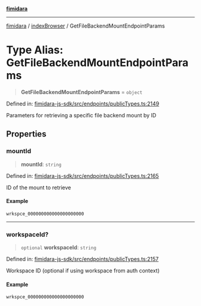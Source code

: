 [**fimidara**](../../README.md)

***

[fimidara](../../modules.md) / [indexBrowser](../README.md) / GetFileBackendMountEndpointParams

# Type Alias: GetFileBackendMountEndpointParams

> **GetFileBackendMountEndpointParams** = `object`

Defined in: [fimidara-js-sdk/src/endpoints/publicTypes.ts:2149](https://github.com/softkave/fimidara/blob/feac071900ab8644442d355e5cb5db9df2f34600/fimidara-js-sdk/src/endpoints/publicTypes.ts#L2149)

Parameters for retrieving a specific file backend mount by ID

## Properties

### mountId

> **mountId**: `string`

Defined in: [fimidara-js-sdk/src/endpoints/publicTypes.ts:2165](https://github.com/softkave/fimidara/blob/feac071900ab8644442d355e5cb5db9df2f34600/fimidara-js-sdk/src/endpoints/publicTypes.ts#L2165)

ID of the mount to retrieve

#### Example

```
wrkspce_000000000000000000000
```

***

### workspaceId?

> `optional` **workspaceId**: `string`

Defined in: [fimidara-js-sdk/src/endpoints/publicTypes.ts:2157](https://github.com/softkave/fimidara/blob/feac071900ab8644442d355e5cb5db9df2f34600/fimidara-js-sdk/src/endpoints/publicTypes.ts#L2157)

Workspace ID (optional if using workspace from auth context)

#### Example

```
wrkspce_000000000000000000000
```
